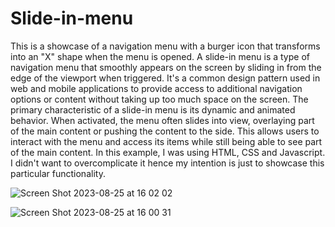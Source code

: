 # Slide-in-menu

This is a showcase of a navigation menu with a burger icon that transforms into an "X" shape when the menu is opened. A slide-in menu is a type of navigation menu that smoothly appears on the screen by sliding in from the edge of the viewport when triggered. It's a common design pattern used in web and mobile applications to provide access to additional navigation options or content without taking up too much space on the screen.
    The primary characteristic of a slide-in menu is its dynamic and animated behavior. When activated, the menu often slides into view, overlaying part of the main content or pushing the content to the side. This allows users to interact with the menu and access its items while still being able to see part of the main content. In this example, I was using HTML, CSS and Javascript. I didn't want to overcomplicate it hence my intention is just to showcase this particular functionality.

![Screen Shot 2023-08-25 at 16 02 02](https://github.com/juliadavydenko/Slide-in-menu/assets/98152890/45e50a96-8c84-4ae5-9c0c-aeed86d3bb92)

![Screen Shot 2023-08-25 at 16 00 31](https://github.com/juliadavydenko/Slide-in-menu/assets/98152890/adb93207-19d5-4672-9b76-dea6c7457b19)
